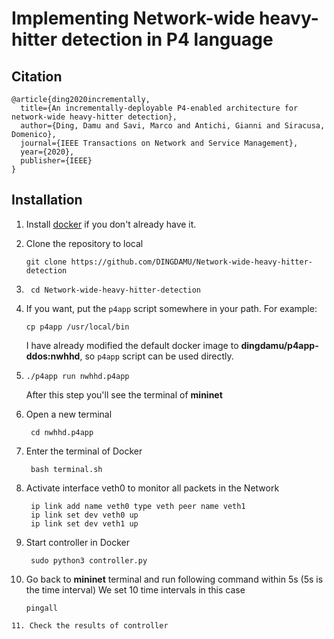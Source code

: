 # Implementing Network-wide heavy-hitter detection in P4 language 
Citation
--------
```
@article{ding2020incrementally,
  title={An incrementally-deployable P4-enabled architecture for network-wide heavy-hitter detection},
  author={Ding, Damu and Savi, Marco and Antichi, Gianni and Siracusa, Domenico},
  journal={IEEE Transactions on Network and Service Management},
  year={2020},
  publisher={IEEE}
}
```
Installation
------------

1. Install [docker](https://docs.docker.com/engine/installation/) if you don't
   already have it.

2. Clone the repository to local 

    ```
    git clone https://github.com/DINGDAMU/Network-wide-heavy-hitter-detection
    ```

3. ```
    cd Network-wide-heavy-hitter-detection
   ```

4. If you want, put the `p4app` script somewhere in your path. For example:

    ```
    cp p4app /usr/local/bin
    ```
    I have already modified the default docker image to **dingdamu/p4app-ddos:nwhhd**, so `p4app` script can be used directly.

5.  ```
    ./p4app run nwhhd.p4app 
    ```
    After this step you'll see the terminal of **mininet**
6. Open a new terminal
   ```
    cd nwhhd.p4app 
   ```
7. Enter the terminal of Docker
   ```
    bash terminal.sh 
   ```
8. Activate interface veth0 to monitor all packets in the Network
   ```
    ip link add name veth0 type veth peer name veth1
    ip link set dev veth0 up
    ip link set dev veth1 up
   ```

9. Start controller in Docker 
   ```
    sudo python3 controller.py
   ```
10. Go back to **mininet** terminal and run following command within 5s (5s is the time interval) 
   We set 10 time intervals in this case
    ```
    pingall
   ```
11. Check the results of controller


